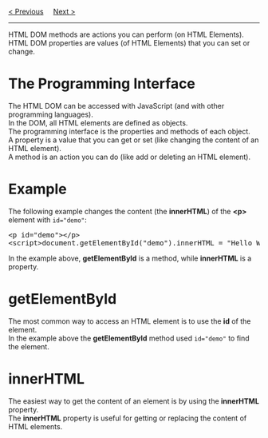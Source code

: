 <a href="/JS/DOM/Introduction.md">&lt; Previous</a>
&nbsp;&nbsp;&nbsp;
<a href="/JS/DOM/Document.md">Next &gt;</a>
<hr>
HTML DOM methods are actions you can perform (on HTML Elements).
<br>
HTML DOM properties are values (of HTML Elements) that you can set or change.
<h1>The Programming Interface</h1>
The HTML DOM can be accessed with JavaScript (and with other programming languages).
<br>
In the DOM, all HTML elements are defined as objects.
<br>
The programming interface is the properties and methods of each object.
<br>
A property is a value that you can get or set (like changing the content of an HTML element).
<br>
A method is an action you can do (like add or deleting an HTML element).
<h1>Example</h1>
The following example changes the content (the <b>innerHTML</b>) of the <b>&lt;p&gt;</b> element with <code>id="demo"</code>:
<pre>
&lt;p id="demo"&gt;&lt;/p&gt;
&lt;script&gt;document.getElementById("demo").innerHTML = "Hello World!";&lt;/script&gt;
</pre>
In the example above, <b>getElementById</b> is a method, while <b>innerHTML</b> is a property.
<h1>getElementById</h1>
The most common way to access an HTML element is to use the <b>id</b> of the element.
<br>
In the example above the <b>getElementById</b> method used <code>id="demo"</code> to find the element.
<h1>innerHTML</h1>
The easiest way to get the content of an element is by using the <b>innerHTML</b> property.
<br>
The <b>innerHTML</b> property is useful for getting or replacing the content of HTML elements.
